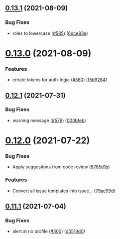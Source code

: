 ## [0.13.1](https://github.com/EddieHubCommunity/EddieBot/compare/v0.13.0...v0.13.1) (2021-08-09)


### Bug Fixes

* roles to lowercase ([#585](https://github.com/EddieHubCommunity/EddieBot/issues/585)) ([6dce83e](https://github.com/EddieHubCommunity/EddieBot/commit/6dce83e7d9df0b1c9b22bd9909264ca3962d3248))



# [0.13.0](https://github.com/EddieHubCommunity/EddieBot/compare/v0.12.1...v0.13.0) (2021-08-09)


### Features

* create tokens for auth-logic ([#580](https://github.com/EddieHubCommunity/EddieBot/issues/580)) ([f5b9284](https://github.com/EddieHubCommunity/EddieBot/commit/f5b928438b6ad1d9e092b3c961ff18b2d7dab556))



## [0.12.1](https://github.com/EddieHubCommunity/EddieBot/compare/v0.12.0...v0.12.1) (2021-07-31)


### Bug Fixes

* warning message ([#579](https://github.com/EddieHubCommunity/EddieBot/issues/579)) ([000bfeb](https://github.com/EddieHubCommunity/EddieBot/commit/000bfebcd10adaa9d168f09a5a9482fe110887e3))



# [0.12.0](https://github.com/EddieHubCommunity/EddieBot/compare/v0.11.1...v0.12.0) (2021-07-22)


### Bug Fixes

* Apply suggestions from code review ([6785d1b](https://github.com/EddieHubCommunity/EddieBot/commit/6785d1b09a69d9e415bff712f00bbfacc7ac674e))


### Features

* Convert all issue templates into issue... ([79ae99d](https://github.com/EddieHubCommunity/EddieBot/commit/79ae99d97a15ec37dca936fcbe7cf9dbf4e78344))



## [0.11.1](https://github.com/EddieHubCommunity/EddieBot/compare/v0.11.0...v0.11.1) (2021-07-04)


### Bug Fixes

* alert at no profile ([#300](https://github.com/EddieHubCommunity/EddieBot/issues/300)) ([d5519d0](https://github.com/EddieHubCommunity/EddieBot/commit/d5519d0d0fc65449fdfc44e9a10ce1099adace13))



